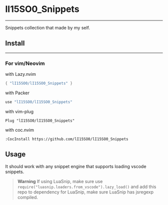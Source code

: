# lI15SO0_Snippets

---

Snippets collection that made by my self.


## Install 

---

### For vim/Neovim

with Lazy.nvim 

``` lua
{ "lI15SO0/lI15SO0_Snippets" }
```

with Packer

``` lua
use "lI15SO0/lI15SO0_Snippets"
```

with vim-plug

```vim
Plug "lI15SO0/lI15SO0_Snippets"
```

with coc.nvim

```vim
:CocInstall https://github.com/lI15SO0/lI15SO0_Snippets
```

## Usage

It should work with any snippet engine that supports loading vscode snippets.

> **Warning** If using LuaSnip, make sure use 
> `require("luasnip.loaders.from_vscode").lazy_load()`
> and add this repo to dependency for LuaSnip,
> make sure LuaSnip has jsregexp compiled.
